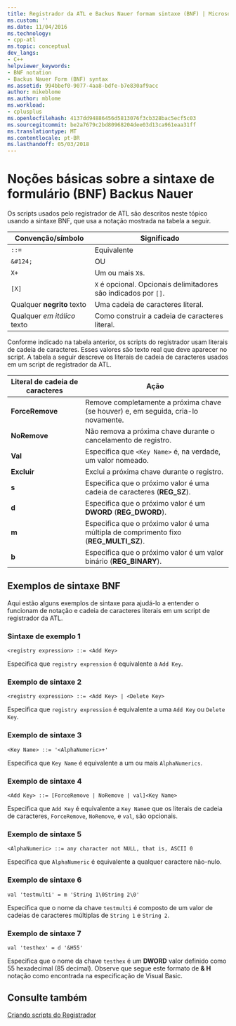 ```yaml
---
title: Registrador da ATL e Backus Nauer formam sintaxe (BNF) | Microsoft Docs
ms.custom: ''
ms.date: 11/04/2016
ms.technology:
- cpp-atl
ms.topic: conceptual
dev_langs:
- C++
helpviewer_keywords:
- BNF notation
- Backus Nauer Form (BNF) syntax
ms.assetid: 994bbef0-9077-4aa8-bdfe-b7e830af9acc
author: mikeblome
ms.author: mblome
ms.workload:
- cplusplus
ms.openlocfilehash: 4137dd94886456d5813076f3cb328bac5ecf5c03
ms.sourcegitcommit: be2a7679c2bd80968204dee03d13ca961eaa31ff
ms.translationtype: MT
ms.contentlocale: pt-BR
ms.lasthandoff: 05/03/2018
---
```

# <a name="understanding-backus-nauer-form-bnf-syntax"></a>Noções básicas sobre a sintaxe de formulário (BNF) Backus Nauer
Os scripts usados pelo registrador de ATL são descritos neste tópico usando a sintaxe BNF, que usa a notação mostrada na tabela a seguir.  
  
|Convenção/símbolo|Significado|  
|------------------------|-------------|  
|`::=`|Equivalente|  
|`&#124;`|OU|  
|`X+`|Um ou mais `X`s.|  
|`[X]`|`X` é opcional. Opcionais delimitadores são indicados por `[]`.|  
|Qualquer **negrito** texto|Uma cadeia de caracteres literal.|  
|Qualquer *em itálico* texto|Como construir a cadeia de caracteres literal.|  
  
 Conforme indicado na tabela anterior, os scripts do registrador usam literais de cadeia de caracteres. Esses valores são texto real que deve aparecer no script. A tabela a seguir descreve os literais de cadeia de caracteres usados em um script de registrador da ATL.  
  
|Literal de cadeia de caracteres|Ação|  
|--------------------|------------|  
|**ForceRemove**|Remove completamente a próxima chave (se houver) e, em seguida, cria-lo novamente.|  
|**NoRemove**|Não remova a próxima chave durante o cancelamento de registro.|  
|**Val**|Especifica que `<Key Name>` é, na verdade, um valor nomeado.|  
|**Excluir**|Exclui a próxima chave durante o registro.|  
|**s**|Especifica que o próximo valor é uma cadeia de caracteres (**REG_SZ**).|  
|**d**|Especifica que o próximo valor é um **DWORD** (**REG_DWORD**).|  
|**m**|Especifica que o próximo valor é uma múltipla de comprimento fixo (**REG_MULTI_SZ**).|  
|**b**|Especifica que o próximo valor é um valor binário (**REG_BINARY**).|  
  
## <a name="bnf-syntax-examples"></a>Exemplos de sintaxe BNF  
 Aqui estão alguns exemplos de sintaxe para ajudá-lo a entender o funcionam de notação e cadeia de caracteres literais em um script de registrador da ATL.  
  
### <a name="syntax-example-1"></a>Sintaxe de exemplo 1  
  
```  
<registry expression> ::= <Add Key>  
```  
  
 Especifica que `registry expression` é equivalente a `Add Key`.  
  
### <a name="syntax-example-2"></a>Exemplo de sintaxe 2  
  
```  
<registry expression> ::= <Add Key> | <Delete Key>  
```  
  
 Especifica que `registry expression` é equivalente a uma `Add Key` ou `Delete Key`.  
  
### <a name="syntax-example-3"></a>Exemplo de sintaxe 3  
  
```  
<Key Name> ::= '<AlphaNumeric>+'  
```  
  
 Especifica que `Key Name` é equivalente a um ou mais `AlphaNumerics`.  
  
### <a name="syntax-example-4"></a>Exemplo de sintaxe 4  
  
```  
<Add Key> ::= [ForceRemove | NoRemove | val]<Key Name>  
```  
  
 Especifica que `Add Key` é equivalente a `Key Name`e que os literais de cadeia de caracteres, `ForceRemove`, `NoRemove`, e `val`, são opcionais.  
  
### <a name="syntax-example-5"></a>Exemplo de sintaxe 5  
  
```  
<AlphaNumeric> ::= any character not NULL, that is, ASCII 0  
```  
  
 Especifica que `AlphaNumeric` é equivalente a qualquer caractere não-nulo.  
  
### <a name="syntax-example-6"></a>Exemplo de sintaxe 6  
  
```  
val 'testmulti' = m 'String 1\0String 2\0'  
```  
  
 Especifica que o nome da chave `testmulti` é composto de um valor de cadeias de caracteres múltiplas de `String 1` e `String 2`.  
  
### <a name="syntax-example-7"></a>Exemplo de sintaxe 7  
  
```  
val 'testhex' = d '&H55'  
```  
  
 Especifica que o nome da chave `testhex` é um **DWORD** valor definido como 55 hexadecimal (85 decimal). Observe que segue este formato de **& H** notação como encontrada na especificação de Visual Basic.  
  
## <a name="see-also"></a>Consulte também  
 [Criando scripts do Registrador](../atl/creating-registrar-scripts.md)


